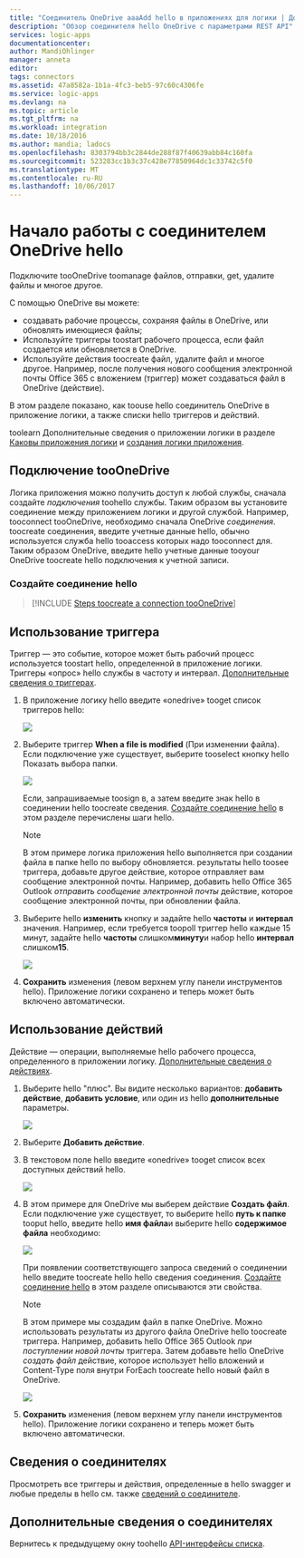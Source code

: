 ```yaml
---
title: "Соединитель OneDrive aaaAdd hello в приложениях для логики | Документы Microsoft"
description: "Обзор соединителя hello OneDrive с параметрами REST API"
services: logic-apps
documentationcenter: 
author: MandiOhlinger
manager: anneta
editor: 
tags: connectors
ms.assetid: 47a8582a-1b1a-4fc3-beb5-97c60c4306fe
ms.service: logic-apps
ms.devlang: na
ms.topic: article
ms.tgt_pltfrm: na
ms.workload: integration
ms.date: 10/18/2016
ms.author: mandia; ladocs
ms.openlocfilehash: 8303794bb3c2844de288f87f40639abb84c160fa
ms.sourcegitcommit: 523283cc1b3c37c428e77850964dc1c33742c5f0
ms.translationtype: MT
ms.contentlocale: ru-RU
ms.lasthandoff: 10/06/2017
---
```

# <a name="get-started-with-hello-onedrive-connector"></a>Начало работы с соединителем OneDrive hello
Подключите tooOneDrive toomanage файлов, отправки, get, удалите файлы и многое другое. 

С помощью OneDrive вы можете: 

* создавать рабочие процессы, сохраняя файлы в OneDrive, или обновлять имеющиеся файлы; 
* Используйте триггеры toostart рабочего процесса, если файл создается или обновляется в OneDrive.
* Используйте действия toocreate файл, удалите файл и многое другое. Например, после получения нового сообщения электронной почты Office 365 с вложением (триггер) может создаваться файл в OneDrive (действие).

В этом разделе показано, как toouse hello соединитель OneDrive в приложение логики, а также списки hello триггеров и действий.

toolearn Дополнительные сведения о приложении логики в разделе [Каковы приложения логики](../logic-apps/logic-apps-what-are-logic-apps.md) и [создания логики приложения](../logic-apps/logic-apps-create-a-logic-app.md).

## <a name="connect-tooonedrive"></a>Подключение tooOneDrive
Логика приложения можно получить доступ к любой службы, сначала создайте *подключения* toohello службы. Таким образом вы установите соединение между приложением логики и другой службой. Например, tooconnect tooOneDrive, необходимо сначала OneDrive *соединения*. toocreate соединения, введите учетные данные hello, обычно используется служба hello tooaccess которых надо tooconnect для. Таким образом OneDrive, введите hello учетные данные tooyour OneDrive toocreate hello подключения к учетной записи.

### <a name="create-hello-connection"></a>Создайте соединение hello
> [!INCLUDE [Steps toocreate a connection tooOneDrive](../../includes/connectors-create-api-onedrive.md)]
> 
> 

## <a name="use-a-trigger"></a>Использование триггера
Триггер — это событие, которое может быть рабочий процесс используется toostart hello, определенной в приложение логики. Триггеры «опрос» hello службы в частоту и интервал. [Дополнительные сведения о триггерах](../logic-apps/logic-apps-what-are-logic-apps.md#logic-app-concepts).

1. В приложение логику hello введите «onedrive» tooget список триггеров hello:  
   
    ![](./media/connectors-create-api-onedrive/onedrive-1.png)
2. Выберите триггер **When a file is modified** (При изменении файла). Если подключение уже существует, выберите tooselect кнопку hello Показать выбора папки.
   
    ![](./media/connectors-create-api-onedrive/sample-folder.png)
   
    Если, запрашиваемые toosign в, а затем введите знак hello в соединении hello toocreate сведения. [Создайте соединение hello](connectors-create-api-onedrive.md#create-the-connection) в этом разделе перечислены шаги hello. 
   
   > [!NOTE]
   > В этом примере логика приложения hello выполняется при создании файла в папке hello по выбору обновляется. результаты hello toosee триггера, добавьте другое действие, которое отправляет вам сообщение электронной почты. Например, добавить hello Office 365 Outlook *отправить сообщение электронной почты* действие, которое сообщение электронной почты, при обновлении файла. 

3. Выберите hello **изменить** кнопку и задайте hello **частоты** и **интервал** значения. Например, если требуется toopoll триггер hello каждые 15 минут, задайте hello **частоты** слишком**минуту**и набор hello **интервал** слишком**15**. 
   
    ![](./media/connectors-create-api-onedrive/trigger-properties.png)
4. **Сохранить** изменения (левом верхнем углу панели инструментов hello). Приложение логики сохранено и теперь может быть включено автоматически.

## <a name="use-an-action"></a>Использование действий
Действие — операции, выполняемые hello рабочего процесса, определенного в приложении логику. [Дополнительные сведения о действиях](../logic-apps/logic-apps-what-are-logic-apps.md#logic-app-concepts).

1. Выберите hello "плюс". Вы видите несколько вариантов: **добавить действие**, **добавить условие**, или один из hello **дополнительные** параметры.
   
    ![](./media/connectors-create-api-onedrive/add-action.png)
2. Выберите **Добавить действие**.
3. В текстовом поле hello введите «onedrive» tooget список всех доступных действий hello.
   
    ![](./media/connectors-create-api-onedrive/onedrive-actions.png) 
4. В этом примере для OneDrive мы выберем действие **Создать файл**. Если подключение уже существует, то выберите hello **путь к папке** tooput hello, введите hello **имя файла**и выберите hello **содержимое файла** необходимо:  
   
    ![](./media/connectors-create-api-onedrive/sample-action.png)
   
    При появлении соответствующего запроса сведений о соединении hello введите toocreate hello hello сведения соединения. [Создайте соединение hello](connectors-create-api-onedrive.md#create-the-connection) в этом разделе описываются эти свойства. 
   
   > [!NOTE]
   > В этом примере мы создадим файл в папке OneDrive. Можно использовать результаты из другого файла OneDrive hello toocreate триггера. Например, добавить hello Office 365 Outlook *при поступлении новой почты* триггера. Затем добавьте hello OneDrive *создать файл* действие, которое использует hello вложений и Content-Type поля внутри ForEach toocreate hello новый файл в OneDrive. 
   > 
   > ![](./media/connectors-create-api-onedrive/foreach-action.png)

5. **Сохранить** изменения (левом верхнем углу панели инструментов hello). Приложение логики сохранено и теперь может быть включено автоматически.


## <a name="connector-specific-details"></a>Сведения о соединителях

Просмотреть все триггеры и действия, определенные в hello swagger и любые пределы в hello см. также [сведений о соединителе](/connectors/onedriveconnector/).

## <a name="more-connectors"></a>Дополнительные сведения о соединителях
Вернитесь к предыдущему окну toohello [API-интерфейсы списка](apis-list.md).
